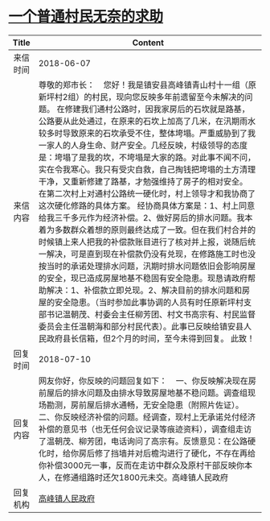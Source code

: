 # <a href="http://www.shangluo.gov.cn/zmhd/ldxxxx.jsp?urltype=leadermail.LeaderMailContentUrl&wbtreeid=1112&leadermailid=4754">一个普通村民无奈的求助</a>
| Title |                                                                                                                                                                                                                                                                                                        Content                                                                                                                                                                                                                                                                                                         |
|:-----:|------------------------------------------------------------------------------------------------------------------------------------------------------------------------------------------------------------------------------------------------------------------------------------------------------------------------------------------------------------------------------------------------------------------------------------------------------------------------------------------------------------------------------------------------------------------------------------------------------------------------|
| 来信时间  | 2018-06-07                                                                                                                                                                                                                                                                                                                                                                                                                                                                                                                                                                                                             |
| 来信内容  | 尊敬的郑市长：    您好！我是镇安县高峰镇青山村十一组（原新坪村2组）的村民，现向您反映多年前遗留至今未解决的问题。 在修建我们通村公路时，因我家房后的石坎就是路基，公路要从此处通过，在原来的石坎上加高了几米，在汛期雨水较多时导致原来的石坎承受不住，整体垮塌。严重威胁到了我一家人的人身生命、财产安全。几经反映，村级领导的态度是：垮塌了是我的坎，不垮塌是大家的路。对此事不闻不问，实在令我寒心。我只有受灾自救，自己掏钱把垮塌的土方清理干净，又重新修建了路基，才勉强维持了房子的相对安全。 在第二次村上对通村公路统一硬化时，村上领导才和我协商了这次硬化修路的具体方案。 经协商具体方案是：1、村上同意给我三千多元作为经济补偿。2、做好房后的排水问题。我本着为多数群众着想的原则最终达成了一致。但在我们村合并的时候镇上来人把我的补偿款账目进行了核对并上报，说随后统一解决，可是直到现在补偿款仍没有兑现，在修路施工时也没按当时的承诺处理排水问题，汛期时排水问题依旧会影响房屋的安全，现已造成房屋地基不稳固有安全隐患。现恳请政府帮助解决：1、补偿款立即兑现。2、解决目前的排水问题和房屋的安全隐患。（当时参加此事协调的人员有时任原新坪村支部书记温朝茂、村委会主任柳芳团、村文书高宗有、村民监督委员会主任温朝海和部分村民代表）。此事已反映给镇安县人民政府县长信箱，但2个月的时间，至今未得到回复。 此致！ |
| 回复时间  | 2018-07-10                                                                                                                                                                                                                                                                                                                                                                                                                                                                                                                                                                                                             |
| 回复内容  | 网友你好，你反映的问题回复如下：    一、你反映解决现在房前屋后的排水问题及由排水导致房屋地基不稳问题。调查组现场勘测，房前屋后排水通畅，无安全隐患（附照片佐证）。    二、你反映经济补偿的问题。经调查，现村上无承诺兑付经济补偿的意见书（也无任何会议记录等痕迹资料），调查组走访了温朝茂、柳芳团，电话询问了高宗有。反馈意见：在公路硬化时，给你房后修了挡墙并对后檐沟进行了硬化，不存在再给你补偿3000元一事，反而在走访中群众及原村干部反映你本人，在修通组路时还欠1800元未交。高峰镇人民政府                                                                                                                                                                                                                                                                                                                                                               |
| 回复机构  | <a href="../../categories/agencies/高峰镇人民政府.md">高峰镇人民政府</a>                                                                                                                                                                                                                                                                                                                                                                                                                                                                                                                                                             |
